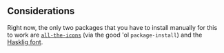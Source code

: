 ## Considerations

Right now, the only two packages that you have to install manually for this to work are
[`all-the-icons`](https://github.com/domtronn/all-the-icons.el) (via the good 'ol `package-install`)
and the [Hasklig font](https://github.com/i-tu/Hasklig).